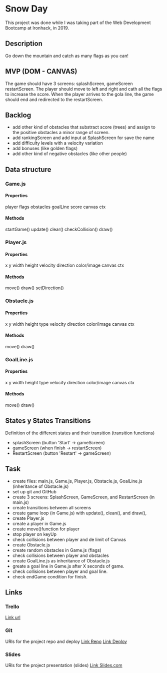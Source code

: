 # Snow Day
This project was done while I was taking part of the Web Development Bootcamp at Ironhack, in 2019.

## Description
Go down the mountain and catch as many flags as you can!


## MVP (DOM - CANVAS)
The game should have 3 screens: splashScreen, gameScreen restartScreen. The player should move to left and right and cath all the flags to increase the score. When the player arrives to the gola line, the game should end and redirected to the restartScreen.

## Backlog
- add other kind of obstacles that substract score (trees) and assign to the positive obstacles a minor range of screen.
- add rankingScreen and add input at SplashScreen for save the name
- add difficulty levels with a velocity variation
- add bonuses (like golden flags)
- add other kind of negative obstacles (like other people)

## Data structure
### Game.js
#### Properties
player
flags
obstacles
goalLine
score
canvas
ctx

#### Methods
startGame()
update()
clear()
checkCollision()
draw()


### Player.js
#### Properties
x
y
width
height
velocity
direction
color/image
canvas
ctx
#### Methods
move()
draw()
setDirection()

### Obstacle.js
#### Properties
x
y
width
height
type
velocity
direction
color/image
canvas
ctx
#### Methods
move()
draw()

### GoalLine.js
#### Properties
x
y
width
height
type
velocity
direction
color/image
canvas
ctx
#### Methods
move()
draw()

## States y States Transitions
Definition of the different states and their transition (transition functions)

- splashScreen (button 'Start' -> gameScreen)
- gameScreen (when finish -> restartScreen)
- RestartScreen (button 'Restart' -> gameScreen)

## Task
- create files: main.js, Game.js, Player.js, Obstacle.js, GoalLine.js (inheritance of Obstacle.js)
- set up git and GitHub
- create 3 screens: SplashScreen, GameScreen, and RestartScreen (in main.js)
- create transitions between all screens
- create game loop (in Game.js) with update(), clean(), and draw(),
- create Player.js
- create a player in Game.js
- create move()function for player
- stop player on keyUp
- check collisions between player and de limit of Canvas
- create Obstacle.js
- create random obstacles in Game.js (flags)
- check collisions between player and obstacles
- create GoalLine.js as inheritance of Obstacle.js
- greate a goal line in Game.js after X seconds of game.
- check collisions between player and goal line.
- check endGame condition for finish.

## Links


### Trello
[Link url](https://trello.com)


### Git
URls for the project repo and deploy
[Link Repo](http://github.com)
[Link Deploy](http://github.com)


### Slides
URls for the project presentation (slides)
[Link Slides.com](http://slides.com)

